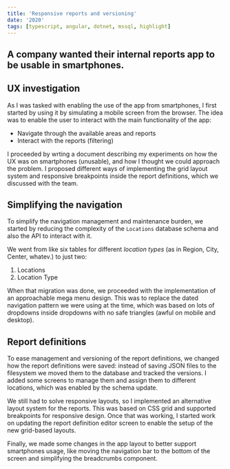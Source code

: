 ```yaml
---
title: 'Responsive reports and versioning'
date: '2020'
tags: [typescript, angular, dotnet, mssql, highlight]
---
```

A company wanted their internal reports app to be usable in smartphones.
---

## UX investigation

As I was tasked with enabling the use of the app from smartphones, I first started by using it by simulating a mobile screen from the browser. The idea was to enable the user to interact with the main functionality of the app:

- Navigate through the available areas and reports
- Interact with the reports (filtering)

I proceeded by wrting a document describing my experiments on how the UX was on smartphones (unusable), and how I thought we could approach the problem. I proposed different ways of implementing the grid layout system and responsive breakpoints inside the report definitions, which we discussed with the team.

## Simplifying the navigation

To simplify the navigation management and maintenance burden, we started by reducing the complexity of the `Locations` database schema and also the API to interact with it.

We went from like six tables for different *location types* (as in Region, City, Center, whatev.) to just two:
1. Locations
2. Location Type

When that migration was done, we proceeded with the implementation of an approachable mega menu design. This was to replace the dated navigation pattern we were using at the time, which was based on lots of dropdowns inside dropdowns with no safe triangles (awful on mobile and desktop).

## Report definitions

To ease management and versioning of the report definitions, we changed how the report definitions were saved: instead of saving JSON files to the filesystem we moved them to the database and tracked the versions. I added some screens to manage them and assign them to different locations, which was enabled by the schema update.

We still had to solve responsive layouts, so I implemented an alternative layout system for the reports. This was based on CSS grid and supported breakpoints for responsive design. Once that was working, I started work on updating the report definition editor screen to enable the setup of the new grid-based layouts.

Finally, we made some changes in the app layout to better support smartphones usage, like moving the navigation bar to the bottom of the screen and simplifying the breadcrumbs component.
